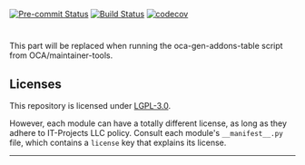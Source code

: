 
<!-- /!\ Non OCA Context : Set here the badge of your runbot / runboat instance. -->
[![Pre-commit Status](https://github.com/it-projects-llc/pos-addons/actions/workflows/pre-commit.yml/badge.svg?branch=17.0)](https://github.com/it-projects-llc/pos-addons/actions/workflows/pre-commit.yml?query=branch%3A17.0)
[![Build Status](https://github.com/it-projects-llc/pos-addons/actions/workflows/test.yml/badge.svg?branch=17.0)](https://github.com/it-projects-llc/pos-addons/actions/workflows/test.yml?query=branch%3A17.0)
[![codecov](https://codecov.io/gh/it-projects-llc/pos-addons/branch/17.0/graph/badge.svg)](https://codecov.io/gh/it-projects-llc/pos-addons)
<!-- /!\ Non OCA Context : Set here the badge of your translation instance. -->

<!-- /!\ do not modify above this line -->

#



<!-- /!\ do not modify below this line -->

<!-- prettier-ignore-start -->

[//]: # (addons)

This part will be replaced when running the oca-gen-addons-table script from OCA/maintainer-tools.

[//]: # (end addons)

<!-- prettier-ignore-end -->

## Licenses

This repository is licensed under [LGPL-3.0](LICENSE).

However, each module can have a totally different license, as long as they adhere to IT-Projects LLC
policy. Consult each module's `__manifest__.py` file, which contains a `license` key
that explains its license.

----
<!-- /!\ Non OCA Context : Set here the full description of your organization. -->
